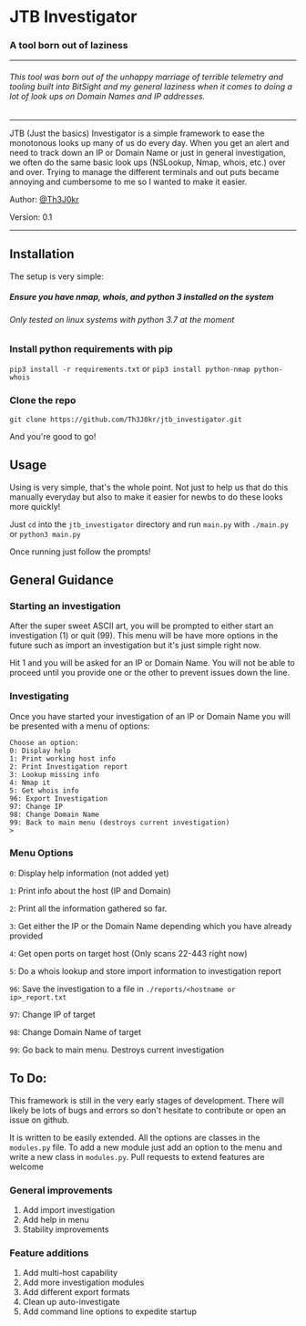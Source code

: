 # JTB Investigator

### A tool born out of laziness
------

###### This tool was born out of the unhappy marriage of terrible telemetry and tooling built into BitSight and my general laziness when it comes to doing a lot of look ups on Domain Names and IP addresses.

------

JTB (Just the basics) Investigator is a simple framework to ease the monotonous looks up many of us do every day. When you get an alert and need to track down an IP or Domain Name or just in general investigation, we often do the same basic look ups (NSLookup, Nmap, whois, etc.) over and over. Trying to manage the different terminals and out puts became annoying and cumbersome to me so I wanted to make it easier.

Author: [@Th3J0kr](https://twitter.com/Th3J0kr)

Version: 0.1

------

## Installation

The setup is very simple:

##### Ensure you have nmap, whois, and python 3 installed on the system
###### *Only tested on linux systems with python 3.7 at the moment*

### Install python requirements with pip
`pip3 install -r requirements.txt` or `pip3 install python-nmap python-whois`

### Clone the repo
`git clone https://github.com/Th3J0kr/jtb_investigator.git`

And you're good to go!

## Usage

Using is very simple, that's the whole point. Not just to help us that do this manually everyday but also to make it easier for newbs to do these looks more quickly!

Just `cd` into the `jtb_investigator` directory and run `main.py` with `./main.py` or `python3 main.py`

Once running just follow the prompts!

## General Guidance

### Starting an investigation

After the super sweet ASCII art, you will be prompted to either start an investigation (1) or quit (99). This menu will be have more options in the future such as import an investigation but it's just simple right now.

Hit 1 and you will be asked for an IP or Domain Name. You will not be able to proceed until you provide one or the other to prevent issues down the line.

### Investigating

Once you have started your investigation of an IP or Domain Name you will be presented with a menu of options:

```
Choose an option:
0: Display help
1: Print working host info
2: Print Investigation report
3: Lookup missing info
4: Nmap it
5: Get whois info
96: Export Investigation
97: Change IP
98: Change Domain Name
99: Back to main menu (destroys current investigation)
>
```

### Menu Options

`0`: Display help information (not added yet)

`1`: Print info about the host (IP and Domain)

`2`: Print all the information gathered so far.

`3`: Get either the IP or the Domain Name depending which you have already provided

`4`: Get open ports on target host (Only scans 22-443 right now)

`5`: Do a whois lookup and store import information to investigation report

`96`: Save the investigation to a file in `./reports/<hostname or ip>_report.txt`

`97`: Change IP of target

`98`: Change Domain Name of target

`99`: Go back to main menu. Destroys current investigation

## To Do:

This framework is still in the very early stages of development. There will likely be lots of bugs and errors so don't hesitate to contribute or open an issue on github.

It is written to be easily extended. All the options are classes in the `modules.py` file. To add a new module just add an option to the menu and write a new class in `modules.py`. Pull requests to extend features are welcome

### General improvements

1. Add import investigation
2. Add help in menu
3. Stability improvements

### Feature additions

1. Add multi-host capability
2. Add more investigation modules
3. Add different export formats
4. Clean up auto-investigate
5. Add command line options to expedite startup











